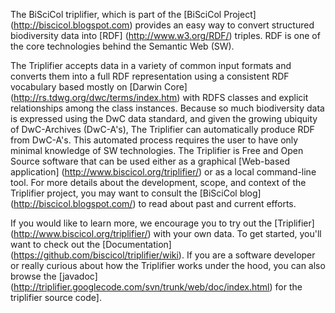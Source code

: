 The BiSciCol triplifier, which is part of the [BiSciCol Project] (http://biscicol.blogspot.com)
provides an easy way to convert structured biodiversity data into [RDF] (http://www.w3.org/RDF/) triples.   RDF is one of the core technologies behind the Semantic Web (SW).

The Triplifier accepts data in a variety of common input formats and converts them into a full RDF representation using a consistent RDF vocabulary based mostly on [Darwin Core] (http://rs.tdwg.org/dwc/terms/index.htm) with RDFS classes and explicit relationships among the class instances.   Because so much biodiversity data is expressed using the DwC data standard, and given the growing ubiquity of DwC-Archives (DwC-A's), The Triplifier can automatically produce RDF from DwC-A's.  This automated process requires the user to have only minimal knowledge of SW technologies.   The Triplifier is Free and Open Source software that can be used either as a graphical [Web-based application] (http://www.biscicol.org/triplifier/) or as a local command-line tool.  For more details about the development, scope, and context of the Triplifier project, you may want to consult the [BiSciCol blog] (http://biscicol.blogspot.com/) to read about past and current efforts.

If you would like to learn more, we encourage you to try out the [Triplifier] (http://www.biscicol.org/triplifier/) with your own data.  To get started, you'll want to check out the [Documentation] (https://github.com/biscicol/triplifier/wiki). If you are a software developer or really curious about how the Triplifier works under the hood, you can also  browse the [javadoc] (http://triplifier.googlecode.com/svn/trunk/web/doc/index.html) for the triplifier source code].

